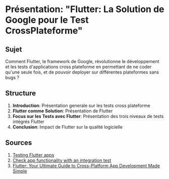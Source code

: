 # Présentation: "Flutter: La Solution de Google pour le Test CrossPlateforme"

## Sujet
Comment Flutter, le framework de Google, révolutionne le développement et les tests d'applications cross plateforme
en permettant de ne coder qu'une seule fois, et de pouvoir deployer sur différentes plateformes sans bugs ?

## Structure
1. **Introduction**: Présentation generale sur les tests cross plateforme
2. **Flutter comme Solution**: Présentation de Flutter
3. **Focus sur les Tests avec Flutter**: Présentation des trois niveaux de tests intégrés Flutter
4. **Conclusion**: Impact de Flutter sur la qualité logicielle

## Sources
1. [Testing Flutter apps](https://docs.flutter.dev/testing/overview)
2. [Check app functionality with an integration test](https://docs.flutter.dev/testing/integration-tests)
4. [Flutter: Your Ultimate Guide to Cross-Platform App Development Made Simple](https://medium.com/@pranshu1902/flutter-your-ultimate-guide-to-cross-platform-app-development-made-simple-4f977e9d8331)
